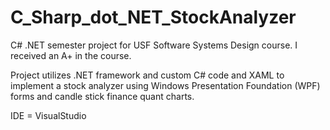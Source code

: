 # C_Sharp_dot_NET_StockAnalyzer
C# .NET semester project for USF Software Systems Design course. I received an A+ in the course. 

Project utilizes .NET framework and custom C# code and XAML to implement a stock analyzer
using Windows Presentation Foundation (WPF) forms and candle stick finance quant charts. 

IDE = VisualStudio


